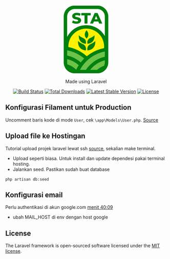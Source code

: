<p align="center"><img src="https://github.com/vysf/sgm/blob/a5dfa5b5b461e15949df21e3588996c76eba394e/public/assets/img/logo-STA-140x211.png" alt="SGM Logo"></p>

<p align="center">Made using Laravel</p>

<p align="center">
<a href="https://github.com/laravel/framework/actions"><img src="https://github.com/laravel/framework/workflows/tests/badge.svg" alt="Build Status"></a>
<a href="https://packagist.org/packages/laravel/framework"><img src="https://img.shields.io/packagist/dt/laravel/framework" alt="Total Downloads"></a>
<a href="https://packagist.org/packages/laravel/framework"><img src="https://img.shields.io/packagist/v/laravel/framework" alt="Latest Stable Version"></a>
<a href="https://packagist.org/packages/laravel/framework"><img src="https://img.shields.io/packagist/l/laravel/framework" alt="License"></a>
</p>

## Konfigurasi Filament untuk Production

Uncomment baris kode di mode `User`, cek `\app\Models\User.php`. [Source](https://filamentphp.com/docs/3.x/panels/installation#deploying-to-production)

## Upload file ke Hostingan
Tutorial upload projek laravel lewat ssh [source](https://www.youtube.com/watch?v=KtUNSjXMK1U), sekalian make terminal.
- Upload seperti biasa. Untuk install dan update dependesi pakai terminal hosting.
- Jalankan seed. Pastikan sudah buat database
```
php artisan db:seed
```

## Konfigurasi email
Perlu authentikasi di akun google.com [menit 40:09](https://www.youtube.com/watch?v=J20l1RGyIZE)
- ubah MAIL_HOST di env dengan host google

## License

The Laravel framework is open-sourced software licensed under the [MIT license](https://opensource.org/licenses/MIT).
